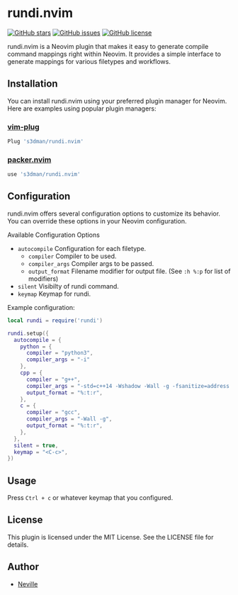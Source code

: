 # rundi.nvim

[![GitHub stars](https://img.shields.io/github/stars/s3dman/rundi.nvim)](https://github.com/s3dman/rundi.nvim/stargazers)
[![GitHub issues](https://img.shields.io/github/issues/s3dman/rundi.nvim)](https://github.com/s3dman/rundi.nvim/issues)
[![GitHub license](https://img.shields.io/github/license/s3dman/rundi.nvim)](https://github.com/s3dman/rundi.nvim/blob/main/LICENSE)

rundi.nvim is a Neovim plugin that makes it easy to generate compile command mappings right within Neovim. It provides a simple interface to generate mappings for various filetypes and workflows.

## Installation

You can install rundi.nvim using your preferred plugin manager for Neovim. Here are examples using popular plugin managers:

### [vim-plug](https://github.com/junegunn/vim-plug)
```lua
Plug 's3dman/rundi.nvim'
```

### [packer.nvim](https://github.com/wbthomason/packer.nvim)
```lua
use 's3dman/rundi.nvim'
```

## Configuration
rundi.nvim offers several configuration options to customize its behavior. You can override these options in your Neovim configuration.

Available Configuration Options
- `autocompile` Configuration for each filetype.
	- `compiler` Compiler to be used.
	- `compiler_args` Compiler args to be passed.
	- `output_format` Filename modifier for output file. (See `:h %:p` for list of modifiers)
- `silent` Visibilty of rundi command.
- `keymap` Keymap for rundi.

Example configuration:
```lua
local rundi = require('rundi')

rundi.setup({
  autocompile = {
    python = {
      compiler = "python3",
	  compiler_args = "-i"
    },
    cpp = {
      compiler = "g++",
      compiler_args = "-std=c++14 -Wshadow -Wall -g -fsanitize=address -fsanitize=undefined -D_GLIBCXX_DEBUG",
      output_format = "%:t:r",
    },
    c = {
      compiler = "gcc",
      compiler_args = "-Wall -g",
      output_format = "%:t:r",
    },
  },
  silent = true,
  keymap = "<C-c>",
})
```

## Usage
Press `Ctrl + c` or whatever keymap that you configured.

## License
This plugin is licensed under the MIT License. See the LICENSE file for details.

## Author
- [Neville](https://github.com/s3dman)
